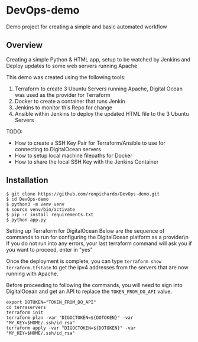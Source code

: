 # DevOps-demo
Demo project for creating a simple and basic automated workflow

## Overview
Creating a simple Python & HTML app, setup to be watched by Jenkins and Deploy updates to some web servers running Apache

This demo was created using the following tools:
1. Terraform to create 3 Ubuntu Servers running Apache, Digital Ocean was used as the provider for Terraform
2. Docker to create a container that runs Jenkin
3. Jenkins to monitor this Repo for change
4. Ansible within Jenkins to deploy the updated HTML file to the 3 Ubuntu Servers

TODO:
- How to create a SSH Key Pair for Terraform/Ansible to use for connecting to DigitalOcean servers
- How to setup local machine filepaths for Docker
- How to share the local SSH Key with the Jenkins Container
 
## Installation
```shell
$ git clone https://github.com/ronpichardo/DevOps-demo.git
$ cd DevOps-demo
$ python3 -m venv venv
$ source venv/bin/activate
$ pip -r install requirements.txt
$ python app.py
```

Setting up Terraform for DigitalOcean
Below are the sequence of commands to run for configuring the DigitalOcean platform as a provider\n
If you do not run into any errors, your last terraform command will ask you if you want to proceed, enter in "yes"

Once the deployment is complete, you can type `terraform show terraform.tfstate` to get the ipv4 addresses from the servers that are now running with Apache.

Before proceeding to following the commands, you will need to sign into DigitalOcean and get an API to replace the `TOKEN_FROM_DO_API` value.

```shell
export DOTOKEN="TOKEN_FROM_DO_API"
cd terraservers
terraform init
terraform plan -var "DIGOCTOKEN=${DOTOKEN}" -var "MY_KEY=$HOME/.ssh/id_rsa"
terraform apply -var "DIGOCTOKEN=${DOTOKEN}" -var "MY_KEY=$HOME/.ssh/id_rsa"
```

